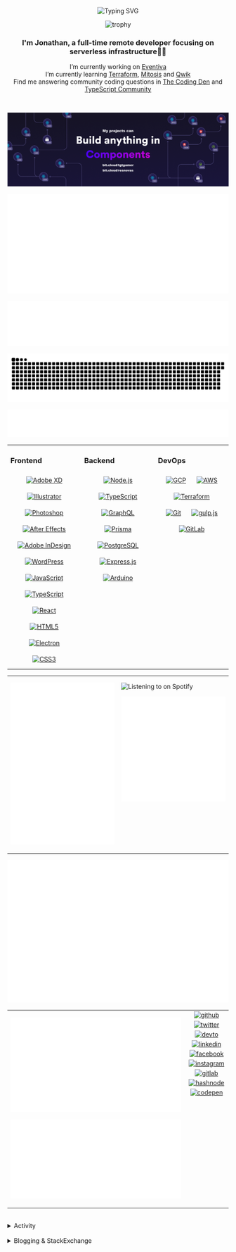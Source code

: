 <div align="center">

![Typing SVG](https://readme-typing-svg.demolab.com?font=Fira+Code&pause=1000&color=1AA9F7¢er=true&vCenter=true&width=275&lines=%3C+%F0%9F%91%8B+Hola%2C+World!+%3E;%3C+%F0%9F%91%8B+Hello%2C+World!+%3E;%3C+%F0%9F%91%8B+Bonjour%2C+World!+%3E;%3C+%F0%9F%91%8B+Welcome%2C+World+%3E)

</div>

<div align="center">

![trophy](https://github-profile-trophy.vercel.app/?username=tgtgamer&no-bg=true&no-frame=true&column=-1&margin-w=15)

</div>  
  
<div align="center">
  
###  I'm Jonathan, a full-time remote developer focusing on serverless infrastructure👨‍💻

I’m currently working on [Eventiva](https://github.com/eventiva/eventiva) </br>
I’m currently learning [Terraform](https://www.terraform.io/), [Mitosis](https://mitosis.builder.io/) and [Qwik](https://qwik.builder.io/) </br>
Find me answering community coding questions in [The Coding Den](https://discord.com/invite/code) and [TypeScript Community](https://discord.gg/typescript)

</div>
<br/>

<div align="center">

[![bit.cloud](./assets/Bit.cloud.png)](https://bit.cloud/tgtgamer)

</div>

<div align="center">

![Metrics](metrics/section-intro.svg)

</div>

<div align="center">

![Metrics](metrics/section-habbits.svg)

<picture>
  <source media="(prefers-color-scheme: dark)" srcset="games/github-snake-dark.svg" />
  <source media="(prefers-color-scheme: light)" srcset="games/github-snake.svg" />
  <img alt="github-snake" src="games/github-snake.svg" />
</picture>

![Metrics](metrics/section-languages.svg)

</div>

<table><tr><td valign="top" width="33%">

### Frontend

<div align="center">  
<a href="https://www.adobe.com/in/products/xd.html" target="_blank"><img style="margin: 10px" src="https://profilinator.rishav.dev/skills-assets/adobexd.png" alt="Adobe XD" height="50" /></a>  
<a href="https://www.adobe.com/in/products/illustrator.html" target="_blank"><img style="margin: 10px" src="https://profilinator.rishav.dev/skills-assets/adobe_illustrator-icon.svg" alt="Illustrator" height="50" /></a>  
<a href="https://www.adobe.com/in/products/photoshop.html" target="_blank"><img style="margin: 10px" src="https://profilinator.rishav.dev/skills-assets/photoshop-plain.svg" alt="Photoshop" height="50" /></a>  
<a href="https://www.adobe.com/in/products/aftereffects.html" target="_blank"><img style="margin: 10px" src="https://profilinator.rishav.dev/skills-assets/aftereffects.png" alt="After Effects" height="50" /></a>  
<a href="https://www.adobe.com/in/products/indesign.html" target="_blank"><img style="margin: 10px" src="https://profilinator.rishav.dev/skills-assets/adobeindesign.svg" alt="Adobe InDesign" height="50" /></a>  
<a href="https://wordpress.com/" target="_blank"><img style="margin: 10px" src="https://profilinator.rishav.dev/skills-assets/wordpress.png" alt="WordPress" height="50" /></a>  
<a href="https://www.javascript.com/" target="_blank"><img style="margin: 10px" src="https://profilinator.rishav.dev/skills-assets/javascript-original.svg" alt="JavaScript" height="50" /></a>  
<a href="https://www.typescriptlang.org/" target="_blank"><img style="margin: 10px" src="https://profilinator.rishav.dev/skills-assets/typescript-original.svg" alt="TypeScript" height="50" /></a>  
<a href="https://reactjs.org/" target="_blank"><img style="margin: 10px" src="https://profilinator.rishav.dev/skills-assets/react-original-wordmark.svg" alt="React" height="50" /></a>  
<a href="https://en.wikipedia.org/wiki/HTML5" target="_blank"><img style="margin: 10px" src="https://profilinator.rishav.dev/skills-assets/html5-original-wordmark.svg" alt="HTML5" height="50" /></a>  
<a href="https://www.electronjs.org/" target="_blank"><img style="margin: 10px" src="https://profilinator.rishav.dev/skills-assets/electron-original.svg" alt="Electron" height="50" /></a>  
<a href="https://www.w3schools.com/css/" target="_blank"><img style="margin: 10px" src="https://profilinator.rishav.dev/skills-assets/css3-original-wordmark.svg" alt="CSS3" height="50" /></a>  
</div>

</td><td valign="top" width="33%">

### Backend

<div align="center">  
<a href="https://nodejs.org/" target="_blank"><img style="margin: 10px" src="https://profilinator.rishav.dev/skills-assets/nodejs-original-wordmark.svg" alt="Node.js" height="50" /></a>  
<a href="https://www.typescriptlang.org/" target="_blank"><img style="margin: 10px" src="https://profilinator.rishav.dev/skills-assets/typescript-original.svg" alt="TypeScript" height="50" /></a>  
<a href="https://graphql.org/" target="_blank"><img style="margin: 10px" src="https://profilinator.rishav.dev/skills-assets/graphql.png" alt="GraphQL" height="50" /></a>  
<a href="https://www.prisma.io/" target="_blank"><img style="margin: 10px" src="https://profilinator.rishav.dev/skills-assets/prisma.png" alt="Prisma" height="50" /></a>  
<a href="https://www.postgresql.org/" target="_blank"><img style="margin: 10px" src="https://profilinator.rishav.dev/skills-assets/postgresql-original-wordmark.svg" alt="PostgreSQL" height="50" /></a>  
<a href="https://expressjs.com/" target="_blank"><img style="margin: 10px" src="https://profilinator.rishav.dev/skills-assets/express-original-wordmark.svg" alt="Express.js" height="50" /></a>  
<a href="https://www.arduino.cc/" target="_blank"><img style="margin: 10px" src="https://profilinator.rishav.dev/skills-assets/arduino.png" alt="Arduino" height="50" /></a>  
</div>

</td><td valign="top" width="33%">

### DevOps

<div align="center">  
<a href="https://cloud.google.com/" target="_blank"><img style="margin: 10px" src="https://profilinator.rishav.dev/skills-assets/google_cloud-icon.svg" alt="GCP" height="50" /></a>  
<a href="https://aws.amazon.com/" target="_blank"><img style="margin: 10px" src="https://profilinator.rishav.dev/skills-assets/amazonwebservices-original-wordmark.svg" alt="AWS" height="50" /></a>  
<a href="https://www.terraform.io/" target="_blank"><img style="margin: 10px" src="https://profilinator.rishav.dev/skills-assets/terraformio-icon.svg" alt="Terraform" height="50" /></a>  
<a href="https://github.com/" target="_blank"><img style="margin: 10px" src="https://profilinator.rishav.dev/skills-assets/git-scm-icon.svg" alt="Git" height="50" /></a>  
<a href="https://gulpjs.com/" target="_blank"><img style="margin: 10px" src="https://profilinator.rishav.dev/skills-assets/gulp-plain.svg" alt="gulp.js" height="50" /></a>  
<a href="https://about.gitlab.com/" target="_blank"><img style="margin: 10px" src="https://profilinator.rishav.dev/skills-assets/gitlab.svg" alt="GitLab" height="50" /></a>  
</div>

</td></tr></table>

<table style="border: none;"><tr style="border: none;"><td valign="top" width="50%" style="border: none;">

![Metrics](metrics/section-sponsors.svg)

</td><td valign="top" width="50%" style="border: none;">

![Listening to on Spotify](https://spotify-github-profile.vercel.app/api/view?uid=21xc6lko2t6sn466piiwtnhuq&cover_image=true&theme=novatorem&bar_color_cover=true)

![Metrics](metrics/section-leetcode.svg)

</td></tr></table>

![Metrics](metrics/section-achievements.svg)


<table style="border: none;"><tr style="border: none;"><td valign="top" width="80%" style="border: none;">

![Metrics](metrics/section-code.svg)

![Metrics](metrics/section-followup.svg)


</td><td valign="top" width="20%" style="border: none;">

<div align="center">

<a href="https://github.com/TGTGamer" target="_blank">
<img src=https://img.shields.io/badge/github-%2324292e.svg?&style=for-the-badge&logo=github&logoColor=white alt=github style="margin-bottom: 5px;" />
</a>

<a href="https://twitter.com/TGTGamer" target="_blank">
<img src=https://img.shields.io/badge/twitter-%2300acee.svg?&style=for-the-badge&logo=twitter&logoColor=white alt=twitter style="margin-bottom: 5px;" />
</a>

<a href="https://dev.to/TGTGamer" target="_blank">
<img src=https://img.shields.io/badge/dev.to-%2308090A.svg?&style=for-the-badge&logo=dev.to&logoColor=white alt=devto style="margin-bottom: 5px;" />
</a>

<a href="https://linkedin.com/in/tgtgamer" target="_blank">
<img src=https://img.shields.io/badge/linkedin-%231E77B5.svg?&style=for-the-badge&logo=linkedin&logoColor=white alt=linkedin style="margin-bottom: 5px;" />
</a>

<a href="https://www.facebook.com/jonathanstevens144" target="_blank">
<img src=https://img.shields.io/badge/facebook-%232E87FB.svg?&style=for-the-badge&logo=facebook&logoColor=white alt=facebook style="margin-bottom: 5px;" />
</a>

<a href="https://instagram.com/tgtgamer" target="_blank">
<img src=https://img.shields.io/badge/instagram-%23000000.svg?&style=for-the-badge&logo=instagram&logoColor=white alt=instagram style="margin-bottom: 5px;" />
</a>

<a href="https://gitlab.com/TGTGamer" target="_blank">
<img src=https://img.shields.io/badge/gitlab-330F63.svg?&style=for-the-badge&logo=gitlab&logoColor=white alt=gitlab style="margin-bottom: 5px;" />
</a>

<a href="https://hashnode.com/@TGTGamer" target="_blank">
<img src=https://img.shields.io/badge/hashnode-%232962FF.svg?&style=for-the-badge&logo=hashnode&logoColor=white alt=hashnode style="margin-bottom: 5px;" />
</a>

<a href="https://codepen.com/TGTGamer" target="_blank">
<img src=https://img.shields.io/badge/codepen-%23131417.svg?&style=for-the-badge&logo=codepen&logoColor=white alt=codepen style="margin-bottom: 5px;" />
</a>  
</div>

</td></tr></table>

<br/>

<details><summary> Activity </summary>
  
<table><tr><td valign="top" width="50%">

<!--START_SECTION:activity-->

1. 🗣 Commented on [#68](https://github.com/zenstackhq/zenstack/issues/68#issuecomment-1951516788) in [zenstackhq/zenstack](https://github.com/zenstackhq/zenstack)
2. 🎉 Merged PR [#534](https://github.com/Eventiva/Eventiva/pull/534) in [Eventiva/Eventiva](https://github.com/Eventiva/Eventiva)
3. 🎉 Merged PR [#525](https://github.com/Eventiva/Eventiva/pull/525) in [Eventiva/Eventiva](https://github.com/Eventiva/Eventiva)
4. 🎉 Merged PR [#535](https://github.com/Eventiva/Eventiva/pull/535) in [Eventiva/Eventiva](https://github.com/Eventiva/Eventiva)
5. 💪 Opened PR [#29](https://github.com/bit-tasks/pull-request/pull/29) in [bit-tasks/pull-request](https://github.com/bit-tasks/pull-request)
6. 🎉 Merged PR [#3](https://github.com/Eventiva/bit-pull-request/pull/3) in [Eventiva/bit-pull-request](https://github.com/Eventiva/bit-pull-request)
7. 💪 Opened PR [#10](https://github.com/bit-tasks/tag-export/pull/10) in [bit-tasks/tag-export](https://github.com/bit-tasks/tag-export)
8. 🎉 Merged PR [#2](https://github.com/Eventiva/tag-export/pull/2) in [Eventiva/tag-export](https://github.com/Eventiva/tag-export)
9. 💪 Opened PR [#1](https://github.com/bit-tasks/verify/pull/1) in [bit-tasks/verify](https://github.com/bit-tasks/verify)
10. 🎉 Merged PR [#3](https://github.com/Eventiva/bit-verify/pull/3) in [Eventiva/bit-verify](https://github.com/Eventiva/bit-verify)
11. 💪 Opened PR [#3](https://github.com/Eventiva/bit-verify/pull/3) in [Eventiva/bit-verify](https://github.com/Eventiva/bit-verify)
12. 💪 Opened PR [#2](https://github.com/Eventiva/tag-export/pull/2) in [Eventiva/tag-export](https://github.com/Eventiva/tag-export)
13. 💪 Opened PR [#3](https://github.com/Eventiva/bit-pull-request/pull/3) in [Eventiva/bit-pull-request](https://github.com/Eventiva/bit-pull-request)
14. 🎉 Merged PR [#2](https://github.com/Eventiva/bit-lane-cleanup/pull/2) in [Eventiva/bit-lane-cleanup](https://github.com/Eventiva/bit-lane-cleanup)
15. 💪 Opened PR [#1](https://github.com/bit-tasks/commit-bitmap/pull/1) in [bit-tasks/commit-bitmap](https://github.com/bit-tasks/commit-bitmap)
16. 🎉 Merged PR [#2](https://github.com/Eventiva/bit-commit-bitmap/pull/2) in [Eventiva/bit-commit-bitmap](https://github.com/Eventiva/bit-commit-bitmap)
17. 💪 Opened PR [#2](https://github.com/Eventiva/bit-lane-cleanup/pull/2) in [Eventiva/bit-lane-cleanup](https://github.com/Eventiva/bit-lane-cleanup)
18. ❌ Closed PR [#4](https://github.com/bit-tasks/lane-cleanup/pull/4) in [bit-tasks/lane-cleanup](https://github.com/bit-tasks/lane-cleanup)
19. 💪 Opened PR [#4](https://github.com/bit-tasks/lane-cleanup/pull/4) in [bit-tasks/lane-cleanup](https://github.com/bit-tasks/lane-cleanup)
20. 💪 Opened PR [#2](https://github.com/Eventiva/bit-commit-bitmap/pull/2) in [Eventiva/bit-commit-bitmap](https://github.com/Eventiva/bit-commit-bitmap)
21. 💪 Opened PR [#1](https://github.com/bit-tasks/branch-lane/pull/1) in [bit-tasks/branch-lane](https://github.com/bit-tasks/branch-lane)
22. 🎉 Merged PR [#2](https://github.com/Eventiva/bit-branch-lane/pull/2) in [Eventiva/bit-branch-lane](https://github.com/Eventiva/bit-branch-lane)
23. 💪 Opened PR [#2](https://github.com/Eventiva/bit-branch-lane/pull/2) in [Eventiva/bit-branch-lane](https://github.com/Eventiva/bit-branch-lane)
24. ❌ Reopened PR [#4](https://github.com/Eventiva/bit-init/pull/4) in [Eventiva/bit-init](https://github.com/Eventiva/bit-init)
25. 💪 Opened PR [#5](https://github.com/bit-tasks/init/pull/5) in [bit-tasks/init](https://github.com/bit-tasks/init)
26. ❌ Closed PR [#4](https://github.com/Eventiva/bit-init/pull/4) in [Eventiva/bit-init](https://github.com/Eventiva/bit-init)
27. 🎉 Merged PR [#3](https://github.com/Eventiva/bit-init/pull/3) in [Eventiva/bit-init](https://github.com/Eventiva/bit-init)
28. 💪 Opened PR [#3](https://github.com/Eventiva/bit-init/pull/3) in [Eventiva/bit-init](https://github.com/Eventiva/bit-init)
29. ❌ Closed PR [#4](https://github.com/bit-tasks/init/pull/4) in [bit-tasks/init](https://github.com/bit-tasks/init)
30. 💪 Opened PR [#4](https://github.com/bit-tasks/init/pull/4) in [bit-tasks/init](https://github.com/bit-tasks/init)
31. 🎉 Merged PR [#2](https://github.com/Eventiva/bit-init/pull/2) in [Eventiva/bit-init](https://github.com/Eventiva/bit-init)
32. 💪 Opened PR [#2](https://github.com/Eventiva/bit-init/pull/2) in [Eventiva/bit-init](https://github.com/Eventiva/bit-init)
33. ❌ Closed PR [#522](https://github.com/Eventiva/Eventiva/pull/522) in [Eventiva/Eventiva](https://github.com/Eventiva/Eventiva)
34. ❌ Closed PR [#520](https://github.com/Eventiva/Eventiva/pull/520) in [Eventiva/Eventiva](https://github.com/Eventiva/Eventiva)
<!--END_SECTION:activity-->

</td></tr></table></details>

<br/>

<details>
 <summary> Blogging & StackExchange </summary>
  
<!-- BLOG-POST-LIST:START -->
- [PDF-Lib - React Native - Embed Images - image.scaleToFit Error Thrown](https://stackoverflow.com/questions/75745732/pdf-lib-react-native-embed-images-image-scaletofit-error-thrown)
- [Tensorflow React - Error: modelWeightsID must be a number or number array when import](https://stackoverflow.com/questions/74309939/tensorflow-react-error-modelweightsid-must-be-a-number-or-number-array-when-i)
- [Answer by Jonathan Stevens for Fetch status on audio stream - HTTP Response](https://stackoverflow.com/questions/67752301/fetch-status-on-audio-stream-http-response/67757137#67757137)
- [Fetch status on audio stream - HTTP Response](https://stackoverflow.com/questions/67752301/fetch-status-on-audio-stream-http-response)
- [Github Actions detect author_association](https://stackoverflow.com/questions/63188674/github-actions-detect-author-association)
- [Answer by Jonathan Stevens for React styling - Overflow issues - Expo &amp; Electron single workflow](https://stackoverflow.com/questions/59939824/react-styling-overflow-issues-expo-electron-single-workflow/59941715#59941715)
- [React styling - Overflow issues - Expo &amp; Electron single workflow](https://stackoverflow.com/questions/59939824/react-styling-overflow-issues-expo-electron-single-workflow)
- [React WebkitAppRegion Warnings](https://stackoverflow.com/questions/59870837/react-webkitappregion-warnings)
- [Dialogflow &amp; Express -- Fulfilment](https://stackoverflow.com/questions/57964582/dialogflow-express-fulfilment)
- [Answer by Jonathan Stevens for SVG Changing specific colour - CSS &amp; JS](https://stackoverflow.com/questions/51461082/svg-changing-specific-colour-css-js/51467484#51467484)
- [SVG Changing specific colour - CSS &amp; JS](https://stackoverflow.com/questions/51461082/svg-changing-specific-colour-css-js)
- [Complex Wireframe to solid for use in Autodesk 2018](https://stackoverflow.com/questions/47948929/complex-wireframe-to-solid-for-use-in-autodesk-2018)
- [Cookie based Redirection using Javascript](https://stackoverflow.com/questions/47686107/cookie-based-redirection-using-javascript)
- [How to make the bot know if its messaged someone before? C# based SteamBot](https://stackoverflow.com/questions/44035406/how-to-make-the-bot-know-if-its-messaged-someone-before-c-sharp-based-steambot)
- [How to convert fs:path to variable](https://stackoverflow.com/questions/43879791/how-to-convert-fspath-to-variable)
<!-- BLOG-POST-LIST:END -->
  
</details>
<br />
